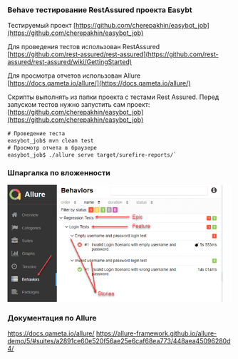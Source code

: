 ### Behave тестирование RestAssured проекта Easybt

Тестируемый проект [https://github.com/cherepakhin/easybot_job](https://github.com/cherepakhin/easybot_job)

Для проведения тестов использован RestAssured<br/>
 [https://github.com/rest-assured/rest-assured](https://github.com/rest-assured/rest-assured/wiki/GettingStarted)

Для просмотра отчетов использован Allure [https://docs.qameta.io/allure/](https://docs.qameta.io/allure/)

Скрипты выполнять из папки проекта с тестами Rest Assured. 
Перед запуском тестов нужно запустить сам проект:
[https://github.com/cherepakhin/easybot_job](https://github.com/cherepakhin/easybot_job)

```shell
# Проведение теста
easybot_job$ mvn clean test
# Просмотр отчета в браузере
easybot_job$ ./allure serve target/surefire-reports/`
```

### Шпаргалка по вложенности

![Epic-Feature-Story](doc/hierarchy.png)

### Документация по Allure

https://docs.qameta.io/allure/
https://allure-framework.github.io/allure-demo/5/#suites/a2891ce60e520f56ae25e6caf68ea773/448aea45096280d4/



